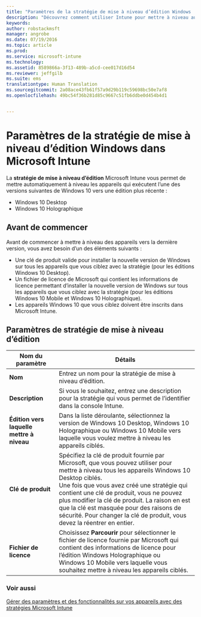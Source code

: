 ```yaml
---
title: "Paramètres de la stratégie de mise à niveau d’édition Windows | Microsoft Intune"
description: "Découvrez comment utiliser Intune pour mettre à niveau automatiquement vos appareils Windows 10 vers leur dernière version."
keywords: 
author: robstackmsft
manager: angrobe
ms.date: 07/19/2016
ms.topic: article
ms.prod: 
ms.service: microsoft-intune
ms.technology: 
ms.assetid: 8589866a-3f13-489b-a5cd-cee017d16d54
ms.reviewer: jeffgilb
ms.suite: ems
translationtype: Human Translation
ms.sourcegitcommit: 2a08ace43fb61f57a9d29b119c59698bc50e7af8
ms.openlocfilehash: 49bc54f36b281d85c9667c51fb6ddbe0d454b4d1


---
```


# Paramètres de la stratégie de mise à niveau d’édition Windows dans Microsoft Intune
La **stratégie de mise à niveau d’édition** Microsoft Intune vous permet de mettre automatiquement à niveau les appareils qui exécutent l’une des versions suivantes de Windows 10 vers une édition plus récente :
* Windows 10 Desktop
* Windows 10 Holographique

## Avant de commencer
Avant de commencer à mettre à niveau des appareils vers la dernière version, vous avez besoin d’un des éléments suivants :
* Une clé de produit valide pour installer la nouvelle version de Windows sur tous les appareils que vous ciblez avec la stratégie (pour les éditions Windows 10 Desktop).
* Un fichier de licence de Microsoft qui contient les informations de licence permettant d’installer la nouvelle version de Windows sur tous les appareils que vous ciblez avec la stratégie (pour les éditions Windows 10 Mobile et Windows 10 Holographique).
* Les appareils Windows 10 que vous ciblez doivent être inscrits dans Microsoft Intune.

## Paramètres de stratégie de mise à niveau d’édition

|Nom du paramètre|Détails|
|-|-|
|**Nom**|Entrez un nom pour la stratégie de mise à niveau d’édition.|
|**Description**|Si vous le souhaitez, entrez une description pour la stratégie qui vous permet de l’identifier dans la console Intune.
|**Édition vers laquelle mettre à niveau**|Dans la liste déroulante, sélectionnez la version de Windows 10 Desktop, Windows 10 Holographique ou Windows 10 Mobile vers laquelle vous voulez mettre à niveau les appareils ciblés.
|**Clé de produit**|Spécifiez la clé de produit fournie par Microsoft, que vous pouvez utiliser pour mettre à niveau tous les appareils Windows 10 Desktop ciblés.<br>Une fois que vous avez créé une stratégie qui contient une clé de produit, vous ne pouvez plus modifier la clé de produit. La raison en est que la clé est masquée pour des raisons de sécurité. Pour changer la clé de produit, vous devez la réentrer en entier.
|**Fichier de licence**|Choisissez **Parcourir** pour sélectionner le fichier de licence fournie par Microsoft qui contient des informations de licence pour l’édition Windows Holographique ou Windows 10 Mobile vers laquelle vous souhaitez mettre à niveau les appareils ciblés.

### Voir aussi
[Gérer des paramètres et des fonctionnalités sur vos appareils avec des stratégies Microsoft Intune](manage-settings-and-features-on-your-devices-with-microsoft-intune-policies.md)



<!--HONumber=Jul16_HO4-->


